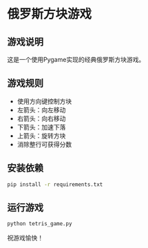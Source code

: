 # 俄罗斯方块游戏

## 游戏说明
这是一个使用Pygame实现的经典俄罗斯方块游戏。

## 游戏规则
- 使用方向键控制方块
- 左箭头：向左移动
- 右箭头：向右移动
- 下箭头：加速下落
- 上箭头：旋转方块
- 消除整行可获得分数

## 安装依赖
```bash
pip install -r requirements.txt
```

## 运行游戏
```bash
python tetris_game.py
```

祝游戏愉快！

